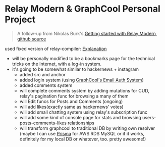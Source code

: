 # Relay Modern & GraphCool Personal Project

> A follow-up from Nikolas Burk's [Getting started with Relay Modern](https://blog.graph.cool/getting-started-with-relay-modern-46f8de6bd6ec),
> [github source](https://github.com/graphcool-examples/react-graphql/tree/master/quickstart-with-relay-modern)

used fixed version of relay-compiler: [Explanation](https://github.com/facebook/relay/pull/2142#issuecomment-369053139)

- will be personally modified to be a bookmarks page for the technical tricks on the Internet, with a log-in system.
- it's going to be somewhat similar to hackernews + instagram
  - added src and anchor
  - added login system (using [GraphCool's Email Auth System](https://github.com/graphcool/templates/tree/master/auth/email-password))
  - added comments system
  - will complete comments system by adding mutations for CUD, relay's pagination func for browsing a many of them
  - will Edit funcs for Posts and Comments (ongoing)
  - will add likes(exactly same as hackernews' votes)
  - will add small chatting system using relay's subscription func
  - will add some kind of console page for stats and browsing users-posts-comments-likes relationships
  - will transform graphcool to traditional DB by writing own resolver (maybe I can use [Prisma](https://gist.github.com/marktani/2cbbe6467cb66bc9959b63313a248988) for AWS RDS MySQL or if it works, definitely for my local DB or whatever, too. pretty awesome!)

